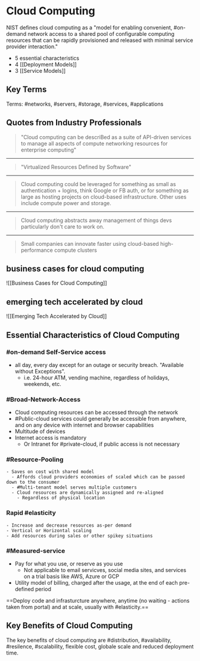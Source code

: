 # Cloud Computing

NIST defines cloud computing as  a "model for enabling convenient, #on-demand network access to a shared pool of configurable computing resources that can be rapidly provisioned and released with minimal service provider interaction."

- 5 essential characteristics
- 4 [[Deployment Models]]
- 3 [[Service Models]]

## Key Terms

Terms: #networks, #servers, #storage, #services, #applications

## Quotes from Industry Professionals

> "Cloud computing can be descriBed as a suite of API-driven services to manage all aspects of compute networking resources for enterprise computing"
---
> "Virtualized Resources Defined by Software"
---
> Cloud computing could be leveraged for something as small as authentication + logins, think Google or FB auth, or for something as large as hosting projects on cloud-based infrastructure. Other uses include compute power and storage.
---
> Cloud computing abstracts away management of things devs particularly don't care to work on.
---
> Small companies can innovate faster using cloud-based high-performance compute clusters

## business cases for cloud computing

![[Business Cases for Cloud Computing]]

## emerging tech accelerated by cloud

![[Emerging Tech Accelerated by Cloud]]

## Essential Characteristics of Cloud Computing

### #on-demand Self-Service access

- all day, every day except for an outage or security breach. "Available without Exceptions". 
  - i.e. 24-hour ATM, vending machine, regardless of holidays, weekends, etc.

### #Broad-Network-Access

- Cloud computing resources can be accessed through the network
- #Public-cloud services could generally be accessible from anywhere, and on any device with internet and browser capabilities
- Multitude of devices
- Internet access is mandatory
  - Or Intranet for #private-cloud, if public access is not necessary

### #Resource-Pooling

    - Saves on cost with shared model
      - Affords cloud providers economies of scaled which can be passed down to the consumer
      - #Multi-tenant model serves multiple customers
      - Cloud resources are dynamically assigned and re-aligned
        - Regardless of physical location

### Rapid #elasticity

    - Increase and decrease resources as-per demand
    - Vertical or Horizontal scaling
    - Add resources during sales or other spikey situations
  
### #Measured-service

- Pay for what you use, or reserve as you use
  - Not applicable to email servicves, social media sites, and services on a trial basis like AWS, Azure or GCP
- Utility model of billing, charged after the usage, at the end of each pre-defined period
  
==Deploy code and infrasturcture anywhere, anytime (no waiting - actions taken from portal) and at scale, usually with #elasticity.==

## Key Benefits of Cloud Computing

The key benefits of cloud computing are #distribution, #availability, #resilence, #scalability, flexible cost, globale scale and reduced deployment time.
